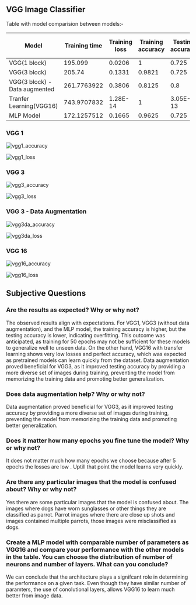 ## VGG Image Classifier

Table with model comparision between models:-

|Model                       |Training time|Training loss|Training accuracy|Testing accuracy|Number of model parameter|
|----------------------------|-------------|-------------|-----------------|----------------|-------------------------|
|VGG(1 block)                |195.099      |0.0206       |1                |0.725           |40961153                 |
|VGG(3 block)                |205.74       |0.1331       |0.9821           |0.725           |10333505                 |
|VGG(3 block) -Data augmented|261.7763922  |0.3806       |0.8125           |0.8             |10333505                 |
|Tranfer Learning(VGG16)     |743.9707832  |1.28E-14     |1                |3.05E-13        |17926209                 |
|MLP Model                   |172.1257512  |0.1665       |0.9625           |0.725           |17292049                 | 

### VGG 1

![vgg1_accuracy](https://user-images.githubusercontent.com/62815174/232404540-445df7d8-8f49-4aba-86d6-2500d9a85c41.png)

![vgg1_loss](https://user-images.githubusercontent.com/62815174/232404570-5e2fb515-6df8-44af-baf6-d62d76ed6f26.png)

### VGG 3

![vgg3_accuracy](https://user-images.githubusercontent.com/62815174/232404751-b5bc40bc-220a-4049-ba64-73fa8c284577.png)

![vgg3_loss](https://user-images.githubusercontent.com/62815174/232404780-ebb67e64-d603-4a9d-a4b0-570ba88241d6.png)


### VGG 3 - Data Augmentation

![vgg3da_accuracy](https://user-images.githubusercontent.com/62815174/232404906-d52315c9-2206-45bd-a488-e33b1b963e1b.png)

![vgg3da_loss](https://user-images.githubusercontent.com/62815174/232404923-4eefe50f-ab37-412b-a96b-918ec6096e7c.png)

### VGG 16

![vgg16_accuracy](https://user-images.githubusercontent.com/62815174/232405044-b210ec92-0052-43a7-bd18-bfceaefe226b.png)

![vgg16_loss](https://user-images.githubusercontent.com/62815174/232405062-0f894ae8-c48c-4948-8ccf-9531b8d876e5.png)


## Subjective Questions

### Are the results as expected? Why or why not?

The observed results align with expectations. For VGG1, VGG3 (without data augmentation), and the MLP model, the training accuracy is higher, but the testing accuracy is lower, indicating overfitting. This outcome was anticipated, as training for 50 epochs may not be sufficient for these models to generalize well to unseen data. On the other hand, VGG16 with transfer learning shows very low losses and perfect accuracy, which was expected as pretrained models can learn quickly from the dataset. Data augmentation proved beneficial for VGG3, as it improved testing accuracy by providing a more diverse set of images during training, preventing the model from memorizing the training data and promoting better generalization.

### Does data augmentation help? Why or why not?

Data augmentation proved beneficial for VGG3, as it improved testing accuracy by providing a more diverse set of images during training, preventing the model from memorizing the training data and promoting better generalization.

### Does it matter how many epochs you fine tune the model? Why or why not?

It does not matter much how many epochs we choose because after 5 epochs the losses are low . Uptill that point the model learns very quickly. 

### Are there any particular images that the model is confused about? Why or why not?

Yes there are some particular images that the model is confused about. The images where dogs have worn sunglasses or other things they are classified as parrot. Parrot images where there are close up shots and images contained multiple parrots, those images were misclassified as dogs.

### Create a MLP model with comparable number of parameters as VGG16 and compare your performance with the other models in the table. You can choose the distribution of number of neurons and number of layers. What can you conclude? 

We can conclude that the architecture plays a signifcant role in determining the performance on a given task. Even though they have similar number of paramters, the use of conolutional layers, allows VGG16 to learn much better from image data. 